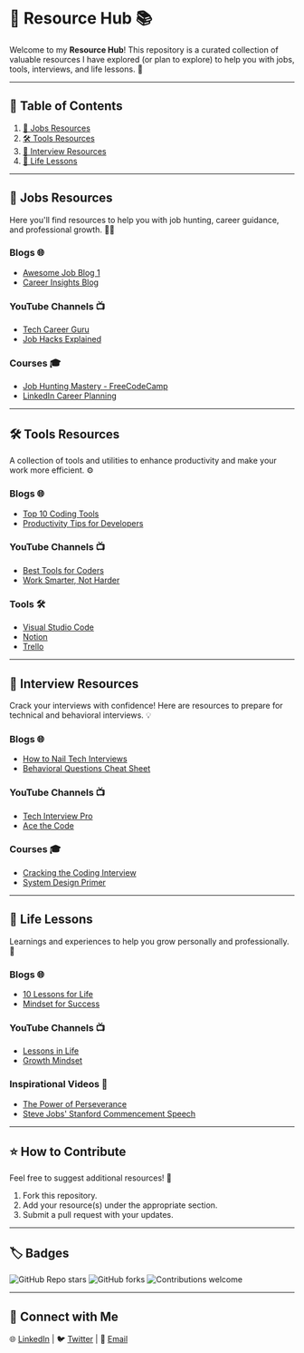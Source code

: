 # 🌟 Resource Hub 📚

Welcome to my **Resource Hub**! This repository is a curated collection of valuable resources I have explored (or plan to explore) to help you with jobs, tools, interviews, and life lessons. 🚀

---

## 📌 Table of Contents
1. [💼 Jobs Resources](#-jobs-resources)
2. [🛠 Tools Resources](#-tools-resources)
3. [🎯 Interview Resources](#-interview-resources)
4. [🌱 Life Lessons](#-life-lessons)

---

## 💼 Jobs Resources
Here you'll find resources to help you with job hunting, career guidance, and professional growth. 🧑‍💻

### Blogs 🌐
- [Awesome Job Blog 1](https://example.com)
- [Career Insights Blog](https://example.com)

### YouTube Channels 📺
- [Tech Career Guru](https://youtube.com/example)
- [Job Hacks Explained](https://youtube.com/example)

### Courses 🎓
- [Job Hunting Mastery - FreeCodeCamp](https://example.com)
- [LinkedIn Career Planning](https://example.com)

---

## 🛠 Tools Resources
A collection of tools and utilities to enhance productivity and make your work more efficient. ⚙️

### Blogs 🌐
- [Top 10 Coding Tools](https://example.com)
- [Productivity Tips for Developers](https://example.com)

### YouTube Channels 📺
- [Best Tools for Coders](https://youtube.com/example)
- [Work Smarter, Not Harder](https://youtube.com/example)

### Tools 🛠
- [Visual Studio Code](https://code.visualstudio.com/)
- [Notion](https://www.notion.so/)
- [Trello](https://trello.com/)

---

## 🎯 Interview Resources
Crack your interviews with confidence! Here are resources to prepare for technical and behavioral interviews. 💡

### Blogs 🌐
- [How to Nail Tech Interviews](https://example.com)
- [Behavioral Questions Cheat Sheet](https://example.com)

### YouTube Channels 📺
- [Tech Interview Pro](https://youtube.com/example)
- [Ace the Code](https://youtube.com/example)

### Courses 🎓
- [Cracking the Coding Interview](https://example.com)
- [System Design Primer](https://example.com)

---

## 🌱 Life Lessons
Learnings and experiences to help you grow personally and professionally. 🌟

### Blogs 🌐
- [10 Lessons for Life](https://example.com)
- [Mindset for Success](https://example.com)

### YouTube Channels 📺
- [Lessons in Life](https://youtube.com/example)
- [Growth Mindset](https://youtube.com/example)

### Inspirational Videos 🎥
- [The Power of Perseverance](https://youtube.com/example)
- [Steve Jobs' Stanford Commencement Speech](https://youtube.com/example)

---

## ⭐ How to Contribute
Feel free to suggest additional resources! 🤝
1. Fork this repository.
2. Add your resource(s) under the appropriate section.
3. Submit a pull request with your updates.

---

## 🏷 Badges
![GitHub Repo stars](https://img.shields.io/github/stars/your-repo-name?style=social) 
![GitHub forks](https://img.shields.io/github/forks/your-repo-name?style=social)
![Contributions welcome](https://img.shields.io/badge/contributions-welcome-brightgreen.svg)

---

## 📣 Connect with Me
🌐 [LinkedIn](https://linkedin.com/in/yourprofile) | 🐦 [Twitter](https://twitter.com/yourhandle) | 💌 [Email](mailto:youremail@example.com)
